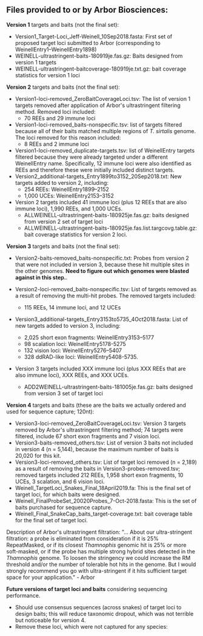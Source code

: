 ## Files provided to or by Arbor Biosciences:

**Version 1** targets and baits (not the final set):
- Version1_Target-Loci_Jeff-Weinell_10Sep2018.fasta: First set of proposed target loci submitted to Arbor (corresponding to WeinellEntry1–WeinellEntry1898)
- WEINELL-ultrastringent-baits-180919je.fas.gz: Baits designed from version 1 targets
- WEINELL-ultrastringent-baitcoverage-180919je.txt.gz: bait coverage statistics for version 1 loci

**Version 2** targets and baits (not the final set):
- Version1-loci-removed_ZeroBaitCoverageLoci.tsv: The list of version 1 targets removed after application of Arbor's ultrastringent filtering method. Removed loci included:
  - 70 REEs and 29 immune loci
- Version1-loci-removed_baits-nonspecific.tsv: list of targets filtered because all of their baits matched multiple regions of *T. sirtalis* genome. The loci removed for this reason included:
  - 8 REEs and 2 immune loci
- Version1-loci-removed_duplicate-targets.tsv: list of WeinellEntry targets filtered because they were already targeted under a different WeinellEntry name. Specifically, 12 immune loci were also identified as REEs and therefore these were initially included distinct targets.
- Version2_additional-targets_Entry1899to3152_20Sep2018.txt: New targets added to version 2, including:
  - 254 REEs: WeinellEntry1899–2152
  - 1,000 UCEs: WeinellEntry2153–3152
- Version 2 targets included 41 immune loci (plus 12 REEs that are also immune loci), 1,990 REEs, and 1,000 UCEs.
  - ALLWEINELL-ultrastringent-baits-180925je.fas.gz: baits designed from version 2 set of target loci
  - ALLWEINELL-ultrastringent-baits-180925je.fas.list.targcovg.table.gz: bait coverage statistics for version 2 loci.

**Version 3** targets and baits (not the final set): 

- Version2-baits-removed_baits-nonspecific.txt: Probes from version 2 that were not included in version 3, because these hit multiple sites in the other genomes. **Need to figure out which genomes were blasted against in this step.**.
- Version2-loci-removed_baits-nonspecific.tsv: List of targets removed as a result of removing the multi-hit probes. The removed targets included:
  - 115 REEs, 14 immune loci, and 12 UCEs
- Version3_additional-targets_Entry3153to5735_4Oct2018.fasta: List of new targets added to version 3, including:
  - 2,025 short exon fragments: WeinellEntry3153–5177
  - 98 scalation loci: WeinellEntry5178-5275
  - 132 vision loci: WeinellEntry5276–5407
  - 328 ddRAD-like loci: WeinellEntry5408-5735.

- Version 3 targets included XXX immune loci (plus XXX REEs that are also immune loci), XXX REEs, and XXX UCEs.
  - ADD2WEINELL-ultrastringent-baits-181005je.fas.gz: baits designed from version 3 set of target loci

<!--
R Code used to get the list of loci in Version3-ZeroBaitCoverageLoci.tsv
library(ape)
loci.v3.added         <- read.dna(file="/Users/alyssaleinweber/Downloads/Weinell_Additional-Loci_Entry3153to5735_4Oct2018.fasta",format="fasta")
loci.v3.added.names   <- attributes(loci.v3.added)$names
probes.v3             <- read.dna(file="/Users/alyssaleinweber/Downloads/ADD2WEINELL-ultrastringent-baits-181005je.fas",format="fasta")
probes.v3.names       <- attributes(probes.v3)$dimnames[[1]]
probes.final          <- read.dna(file="/Users/alyssaleinweber/Downloads/Weinell_FinalProbeSet_20020Probes_7-Oct-2018.fasta",format="fasta")
probes.final.names    <- attributes(probes.final)$dimnames[[1]]
loci.v3.withProbes    <- unique(gsub("_.*","",probes.v3.names))
loci.final.withProbes <- unique(gsub("_.*","",probes.final.names))
loci.v3.zeroCoverage  <- setdiff(loci.v3.added.names,loci.v3.withProbes) ### these 74 loci were added to version 3, but had zero bait coverage, and therefore these were removed from version 4
-->

**Version 4** targets and baits (these are the baits we actually ordered and used for sequence capture; 120nt):

- Version3-loci-removed_ZeroBaitCoverageLoci.tsv: Version 3 targets removed by Arbor's ultrastringent filtering method; 74 targets were filtered, include 67 short exon fragments and 7 vision loci.
- Version3-baits-removed_others.tsv: List of version 3 baits not included in version 4 (n = 5,144), because the maximum number of baits is 20,020 for this kit.
- Version3-loci-removed_others.tsv: List of target loci removed (n = 2,189) as a result of removing the baits in Version3-probes-removed.tsv; removed targets included 212 REEs, 1,958 short exon fragments, 10 UCEs, 3 scalation, and 6 vision loci.
- Weinell_TargetLoci_Snakes_Final_18April2019.fa: This is the final set of target loci, for which baits were designed.
- Weinell_FinalProbeSet_20020Probes_7-Oct-2018.fasta: This is the set of baits purchased for sequence capture.
- Weinell_Final_SnakeCap_baits_target-coverage.txt: bait coverage table for the final set of target loci.

Description of Arbor's ultrastringent filtration:
"...  About our ultra-stringent filtration: a probe is eliminated from consideration if it is 25% RepeatMasked, or if its closest *Thamnophis* genomic hit is 25% or more soft-masked, or if the probe has multiple strong hybrid sites detected in the *Thamnophis* genome. To loosen the stringency we could increase the RM threshold and/or the number of tolerable hot hits in the genome. But I would strongly recommend you go with ultra-stringent if it hits sufficient target space for your application." - Arbor

**Future versions of target loci and baits** considering sequencing performance.

- Should use consensus sequences (across snakes) of target loci to design baits; this will reduce taxonomic dropout, which was not terrible but noticeable for version 4.
- Remove these loci, which were not captured for any species: 


